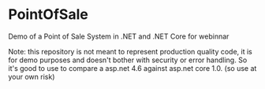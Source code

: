 # PointOfSale
Demo of a Point of Sale System in .NET and .NET Core for webinnar

Note: this repository is not meant to represent production quality code, it is for demo purposes and doesn't bother with security or error handling. So it's good to use to compare a asp.net 4.6 against asp.net core 1.0. (so use at your own risk)
